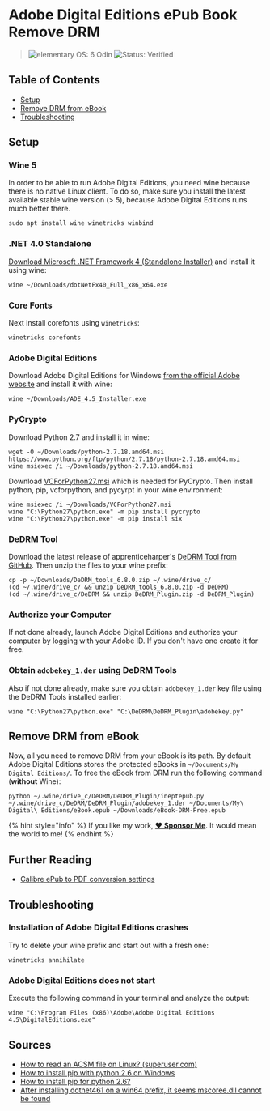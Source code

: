 # Adobe Digital Editions ePub Book Remove DRM

> ![elementary OS: 6 Odin](https://img.shields.io/badge/elementary%C2%A0OS-6%20Odin-007aff)
> ![Status: Verified](https://img.shields.io/badge/status-verified-58c633)

## Table of Contents

- [Setup](#setup)
- [Remove DRM from eBook](#remove-drm-from-ebook)
- [Troubleshooting](#troubleshooting)

## Setup

### Wine 5

In order to be able to run Adobe Digital Editions, you need wine because there is no native Linux client. To do so, make sure you install the latest available stable wine version (> 5), because Adobe Digital Editions runs much better there.

```
sudo apt install wine winetricks winbind
```

### .NET 4.0 Standalone

[Download Microsoft .NET Framework 4 (Standalone Installer)](https://www.microsoft.com/en-us/download/details.aspx?id=17718) and install it using wine:

```
wine ~/Downloads/dotNetFx40_Full_x86_x64.exe
```

### Core Fonts

Next install corefonts using `winetricks`:

```
winetricks corefonts
```

### Adobe Digital Editions

Download Adobe Digital Editions for Windows [from the official Adobe website](https://www.adobe.com/ch_de/solutions/ebook/digital-editions/download.html) and install it with wine:

```
wine ~/Downloads/ADE_4.5_Installer.exe
```

### PyCrypto

Download Python 2.7 and install it in wine:

```
wget -O ~/Downloads/python-2.7.18.amd64.msi https://www.python.org/ftp/python/2.7.18/python-2.7.18.amd64.msi
wine msiexec /i ~/Downloads/python-2.7.18.amd64.msi
```

Download [VCForPython27.msi](https://www.microsoft.com/en-us/download/details.aspx?id=44266) which is needed for PyCrypto. Then install python, pip, vcforpython, and pycyrpt in your wine environment:

```
wine msiexec /i ~/Downloads/VCForPython27.msi
wine "C:\Python27\python.exe" -m pip install pycrypto
wine "C:\Python27\python.exe" -m pip install six
```

### DeDRM Tool

Download the latest release of apprenticeharper's [DeDRM Tool from GitHub](https://github.com/apprenticeharper/DeDRM_tools/releases). Then unzip the files to your wine prefix:

```
cp -p ~/Downloads/DeDRM_tools_6.8.0.zip ~/.wine/drive_c/
(cd ~/.wine/drive_c/ && unzip DeDRM_tools_6.8.0.zip -d DeDRM)
(cd ~/.wine/drive_c/DeDRM && unzip DeDRM_Plugin.zip -d DeDRM_Plugin)
```

### Authorize your Computer

If not done already, launch Adobe Digital Editions and authorize your computer by logging with your Adobe ID. If you don't have one create it for free.

### Obtain `adobekey_1.der` using DeDRM Tools

Also if not done already, make sure you obtain `adobekey_1.der` key file using the DeDRM Tools installed earlier:

```
wine "C:\Python27\python.exe" "C:\DeDRM\DeDRM_Plugin\adobekey.py"
```

## Remove DRM from eBook

Now, all you need to remove DRM from your eBook is its path. By default Adobe Digital Editions stores the protected eBooks in `~/Documents/My Digital Editions/`. To free the eBook from DRM run the following command (**without** Wine):

```
python ~/.wine/drive_c/DeDRM/DeDRM_Plugin/ineptepub.py ~/.wine/drive_c/DeDRM/DeDRM_Plugin/adobekey_1.der ~/Documents/My\ Digital\ Editions/eBook.epub ~/Downloads/eBook-DRM-Free.epub
```

{% hint style="info" %}
If you like my work, [**❤️ Sponsor Me**](https://github.com/sponsors/marbetschar). It would mean the world to me!
{% endhint %}

## Further Reading

- [Calibre ePub to PDF conversion settings](calibre-settings-pdf-conversion.md)

## Troubleshooting

### Installation of Adobe Digital Editions crashes

Try to delete your wine prefix and start out with a fresh one:

```
winetricks annihilate
```

### Adobe Digital Editions does not start

Execute the following command in your terminal and analyze the output:

```
wine "C:\Program Files (x86)\Adobe\Adobe Digital Editions 4.5\DigitalEditions.exe"
```

## Sources

- [How to read an ACSM file on Linux? (superuser.com)](https://superuser.com/questions/1027608/how-to-read-an-acsm-file-on-linux)
- [How to install pip with python 2.6 on Windows](https://stackoverflow.com/questions/51560990/how-to-install-pip-with-python-2-6-on-windows)
- [How to install pip for python 2.6?](https://stackoverflow.com/questions/24294467/how-to-install-pip-for-python-2-6)
- [After installing dotnet461 on a win64 prefix, it seems mscoree.dll cannot be found](https://github.com/Winetricks/winetricks/issues/971)
